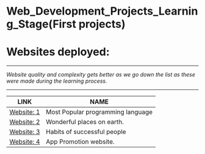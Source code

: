# Web_Development_Projects_Learning_Stage(First projects)
<h1>Websites deployed:</h1>
<hr>
<p><em>Website quality and complexity gets better as we go down the list as these were made during the learning process.</em></p>
<hr>
<table>
  <thead>
    <tr>
      <th>LINK</th>
      <th>NAME</th>
     </tr>
   </thead>
    <tr>
    <td><a href="https://atomworkplace.github.io/Web_Development_Projects/First_Project/">Website: 1</a></td>
    <td>Most Popular programming language</td>
    </tr>
    <tr>
      <td><a href="https://atomworkplace.github.io/Web_Development_Projects/Second_Project/">Website: 2</a></td>
      <td>Wonderful places on earth.</td>
    </tr>
    <tr>
      <td><a href="https://atomworkplace.github.io/Web_Development_Projects/Third_website/">Website: 3</a></td>
      <td>Habits of successful people</td>
    </tr>
    <tr>
    <td><a href="https://atomworkplace.github.io/Web_Development_Projects/Fourth_website/">Website: 4</a></td>
    <td>App Promotion website.</td>
  </tr>
</table>
